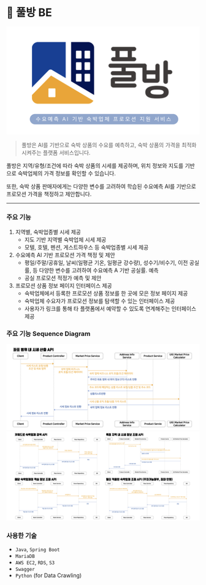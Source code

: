 # 🏨 풀방 BE

![Alt text](images/main.png)

> 풀방은 AI를 기반으로 숙박 상품의 수요를 예측하고, 숙박 상품의 가격을 최적화시켜주는 플랫폼 서비스입니다.

풀방은 지역/유형/조건에 따라 숙박 상품의 시세를 제공하며, 위치 정보와 지도를 기반으로 숙박업체의 가격 정보를 확인할 수 있습니다.

또한, 숙박 상품 판매자에게는 다양한 변수를 고려하여 학습된 수요예측 AI를 기반으로 프로모션 가격을 책정하고 제안합니다.

---

### 주요 기능
  1. 지역별, 숙박업종별 시세 제공
     - 지도 기반 지역별 숙박업체 시세 제공
     - 모텔, 호텔, 펜션, 게스트하우스 등 숙박업종별 시세 제공
  2. 수요예측 Al 기반 프로모션 가격 책정 및 제안
     - 평일/주말/공휴일, 날씨(일평균 기온, 일평균 강수량), 성수기/비수기, 이전 공실률, 등 다양한 변수를 고려하여 수요예측 A 기반 공실률. 예측
     - 공실 프로모션 적정가 예측 및 제안
  3. 프로모션 상품 정보 페이지 인터페이스 제공
     - 숙박업체에서 등록한 프로모션 상품 정보를 한 곳에 모은 정보 페이지 제공
     - 숙박업체 수요자가 프로모션 정보를 탐색할 수 있는 인터페이스 제공
     - 사용자가 링크를 통해 타 플랫폼에서 예약할 수 있도록 연계해주는 인터페이스 제공
###  주요 기능 Sequence Diagram
  ![Alt text](images/sequence-diagram1.png)
  ![Alt text](images/sequence-diagram2.png)

### **사용한 기술**

- `Java`, `Spring Boot`
- `MariaDB`
- `AWS EC2`, `RDS`, `S3`
- `Swagger`
- `Python` (for Data Crawling)


